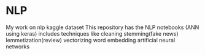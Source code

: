# NLP
My work on nlp kaggle dataset
This repository has the NLP notebooks (ANN using keras)
includes techniques like
cleaning
stemming(fake news)
lemmetization(review)
vectorizing
word embedding
artificial neural networks
